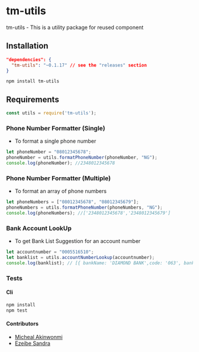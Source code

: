 tm-utils
===========
tm-utils - This is a utility package for reused component

## Installation
```json
"dependencies": {
  "tm-utils": "~0.1.17" // see the "releases" section
}
```
```npm install tm-utils```
## Requirements
```javascript
const utils = require('tm-utils');
```

### Phone Number Formatter (Single)
- To format a single phone number
```javascript
let phoneNumber = "08012345678";
phoneNumber = utils.formatPhoneNumber(phoneNumber, "NG");
console.log(phoneNumber); //2348012345678
```

### Phone Number Formatter (Multiple)
- To format an array of phone numbers
```javascript
let phoneNumbers = ["08012345678", "08012345679"];
phoneNumbers = utils.formatPhoneNumber(phoneNumbers, "NG");
console.log(phoneNumbers); //['2348012345678','2348012345679']
```

### Bank Account LookUp 
- To get Bank List Suggestion for an account number
```javascript
let accountnumber = "0005516510";
let banklist = utils.accountNumberLookup(accountnumber);
console.log(banklist); // [{ bankName: 'DIAMOND BANK',code: '063', bankCode: '000005', bankId: 4 }, { bankName: 'PARALLEX', code: '502', bankCode: '090004', bankId: 21 ] 
```

### Tests
#### Cli
```bash
npm install
npm test
```

#### Contributors

- [Micheal Akinwonmi](https://github.com/blackhades)
- [Ezeibe Sandra](https://github.com/sandysci)
